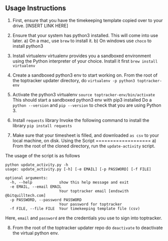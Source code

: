 Usage Instructions
------------------

1. First, ensure that you have the timekeeping template copied over to your drive.
[INSERT LINK HERE]

2. Ensure that your system has python3 installed. This will come into use later.
a) On a mac, use `brew` to install it.
b) On windows use `choco` to install python3

3. Install virtualenv
virtualenv provides you a sandboxed environment using the Python interpreter of your choice.
Install it first
`brew install virtualenv`

4. Create a sandboxed python3 env to start working on.
From the root of the toptracker updater directory, do
`virtualenv -p python3 toptracker-env`

5. Activate the python3 virtualenv
`source toptracker-env/bin/activate`
This should start a sandboxed python3 env with pip3 installed 
Do a `python --version` and `pip --version` to check that you are using Python 3.

6) Install `requests` library
Invoke the following command to install the library
`pip install requests`

7. Make sure that your timesheet is filled, and downloaded `as csv` to your local machine, on disk.
Using the Script
===================
a) From the root of the cloned directory,
run the `update-activity` script.

The usage of the script is as follows

```
python update_activity.py -h
usage: update_activity.py [-h] [-e EMAIL] [-p PASSWORD] [-f FILE]

optional arguments:
  -h, --help            show this help message and exit
  -e EMAIL, --email EMAIL
                        Your toptracker email [endswith @bitquilltech.com]
  -p PASSWORD, --password PASSWORD
                        Your password for toptracker
  -f FILE, --file FILE  Your timekeeping template file (csv)
```

Here, `email` and `password` are the credentials you use to sign into toptracker.

8. From the root of the toptracker updater repo do `deactivate` to deactivate the virtual python env.

